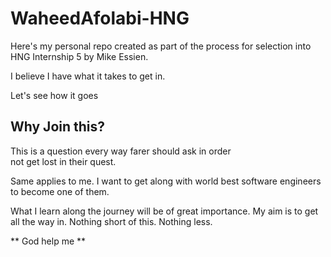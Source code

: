 # WaheedAfolabi-HNG

<p>Here's my personal repo created as part of the process for selection
into HNG Internship 5 by Mike Essien.</p>

<p>I believe I have what it takes to get in.</p>

<p>Let's see how it goes</p>

## Why Join this?

<p>This is a question every way farer should ask in order<br>
not get lost in their quest.</p>

<p>Same applies to me. I want to get along with world best software engineers<br>
to become one of them.</p>

<p>What I learn along the journey will be of great importance. My aim is to get all the way in.
Nothing short of this. Nothing less.</p>

** God help me **
